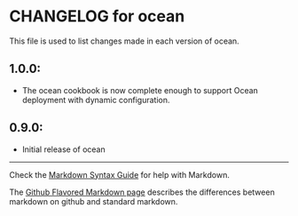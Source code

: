 # CHANGELOG for ocean

This file is used to list changes made in each version of ocean.

## 1.0.0:

* The ocean cookbook is now complete enough to support Ocean deployment with
  dynamic configuration.

## 0.9.0:

* Initial release of ocean

- - - 
Check the [Markdown Syntax Guide](http://daringfireball.net/projects/markdown/syntax) for help with Markdown.

The [Github Flavored Markdown page](http://github.github.com/github-flavored-markdown/) describes the differences between markdown on github and standard markdown.
